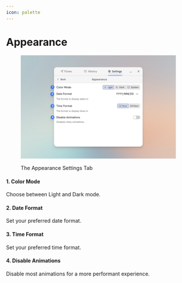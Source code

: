 ```yaml
---
icon: palette
---
```


# Appearance

<figure><img src="../.gitbook/assets/settings-appearance.png"><figcaption><p>The Appearance Settings Tab</p></figcaption></figure>

#### 1. **Color Mode**

Choose between Light and Dark mode.

#### 2. **Date Format**

Set your preferred date format.

#### 3. **Time Format**

Set your preferred time format.

#### 4. **Disable Animations**

Disable most animations for a more performant experience.
